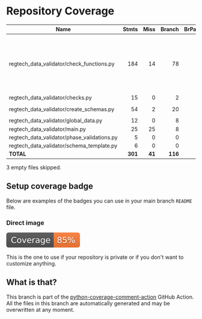 # Repository Coverage



| Name                                           |    Stmts |     Miss |   Branch |   BrPart |   Cover |   Missing |
|----------------------------------------------- | -------: | -------: | -------: | -------: | ------: | --------: |
| regtech\_data\_validator/check\_functions.py   |      184 |       14 |       78 |        0 |     91% |55-59, 111-121, 275-276, 297-298, 420-421 |
| regtech\_data\_validator/checks.py             |       15 |        0 |        2 |        0 |    100% |           |
| regtech\_data\_validator/create\_schemas.py    |       54 |        2 |       20 |        3 |     93% |57, 62, 77->52 |
| regtech\_data\_validator/global\_data.py       |       12 |        0 |        8 |        0 |    100% |           |
| regtech\_data\_validator/main.py               |       25 |       25 |        8 |        0 |      0% |      8-50 |
| regtech\_data\_validator/phase\_validations.py |        5 |        0 |        0 |        0 |    100% |           |
| regtech\_data\_validator/schema\_template.py   |        6 |        0 |        0 |        0 |    100% |           |
|                                      **TOTAL** |  **301** |   **41** |  **116** |    **3** | **85%** |           |

3 empty files skipped.


## Setup coverage badge

Below are examples of the badges you can use in your main branch `README` file.

### Direct image

[![Coverage badge](https://github.com/cfpb/regtech-data-validator/raw/python-coverage-comment-action-data/badge.svg)](https://github.com/cfpb/regtech-data-validator/tree/python-coverage-comment-action-data)

This is the one to use if your repository is private or if you don't want to customize anything.



## What is that?

This branch is part of the
[python-coverage-comment-action](https://github.com/marketplace/actions/python-coverage-comment)
GitHub Action. All the files in this branch are automatically generated and may be
overwritten at any moment.
